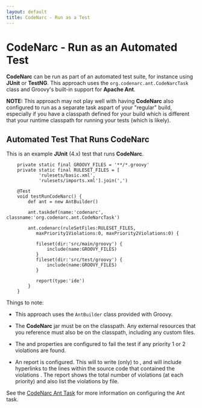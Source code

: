 ```yaml
---
layout: default
title: CodeNarc - Run as a Test
---
```

# CodeNarc - Run as an Automated Test

  **CodeNarc** can be run as part of an automated test suite, for instance using **JUnit** or **TestNG**.
  This approach uses the `org.codenarc.ant.CodeNarcTask` class and Groovy's built-in support for
  **Apache Ant**.

  **NOTE:** This approach may not play well with having **CodeNarc** also configured to run as a 
  separate task aspart of your "regular" build, especially if you have a classpath defined for 
  your build which is different that your runtime classpath for running your tests (which is likely).

## Automated Test That Runs CodeNarc

  This is an example **JUnit** (4.x) test that runs **CodeNarc**.

```
    private static final GROOVY_FILES = '**/*.groovy'
    private static final RULESET_FILES = [
            'rulesets/basic.xml',
            'rulesets/imports.xml'].join(',')

    @Test
    void testRunCodeNarc() {
        def ant = new AntBuilder()

        ant.taskdef(name:'codenarc', classname:'org.codenarc.ant.CodeNarcTask')

        ant.codenarc(ruleSetFiles:RULESET_FILES,
           maxPriority1Violations:0, maxPriority2Violations:0) {

           fileset(dir:'src/main/groovy') {
               include(name:GROOVY_FILES)
           }
           fileset(dir:'src/test/groovy') {
               include(name:GROOVY_FILES)
           }

           report(type:'ide')
        }
    }
```

  Things to note:

  * This approach uses the `AntBuilder` class provided with Groovy.

  * The **CodeNarc** jar must be on the classpath. Any external resources that you reference must also
    be on the classpath, including any custom <RuleSet> files.

  * The <maxPriority1Violations> and <maxPriority2Violations> properties are configured to fail the test
    if any priority 1 or 2 violations are found.

  * An <ide> report is configured. This will to write (only) to <standard out>, and will include hyperlinks
    to the lines within the source code that contained the violations . The report shows the total number
    of violations (at each priority) and also list the violations by file.


  See the [CodeNarc Ant Task](./codenarc-ant-task.html) for more information on configuring the Ant task.

